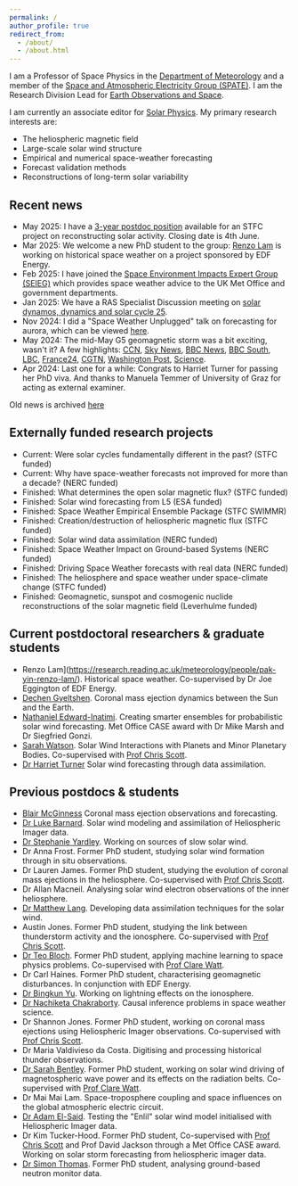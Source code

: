 ```yaml
---
permalink: /
author_profile: true
redirect_from: 
  - /about/
  - /about.html
---
```

I am a Professor of Space Physics in the [Department of Meteorology](https://research.reading.ac.uk/meteorology/ "Department of Meteorology") and a member of the [Space and Atmospheric Electricity Group (SPATE)](https://research.reading.ac.uk/met-spate/). I am the Research Division Lead for [Earth Observations and Space](https://www.reading.ac.uk/research/themes/theme-environment/rd-earth-observation-and-space).

I am currently an associate editor for [Solar Physics](https://link.springer.com/journal/11207).
My primary research interests are:

 * The heliospheric magnetic field
 * Large-scale solar wind  structure
 * Empirical and numerical space-weather forecasting 
 * Forecast validation methods
 * Reconstructions of long-term solar variability 
 
## Recent news

* May 2025: I have a [3-year postdoc position](https://jobs.reading.ac.uk/Job/JobDetail?JobId=24362) available for an STFC project on reconstructing solar activity. Closing date is 4th June.
* Mar 2025: We welcome a new PhD student to the group: [Renzo Lam](https://research.reading.ac.uk/meteorology/people/pak-yin-renzo-lam/) is working on historical space weather on a project sponsored by EDF Energy.
* Feb 2025: I have joined the [Space Environment Impacts Expert Group (SEIEG)](https://www.bas.ac.uk/science/science-and-society/space-environment-impact-expert-group/) which provides space weather advice to the UK Met Office and government departments.
* Jan 2025: We have a RAS Specialist Discussion meeting on [solar dynamos, dynamics and solar cycle 25](https://ras.ac.uk/events-and-meetings/ras-meetings/dynamos-dynamics-and-solar-cycle-cycle-25-maximum).
* Nov 2024: I did a "Space Weather Unplugged" talk on forecasting for aurora, which can be viewed [here](https://www.youtube.com/watch?v=8YAFMgLAsJw). 
* May 2024: The mid-May G5 geomagnetic storm was a bit exciting, wasn't it? A few highlights: [CCN](https://twitter.com/kimbrunhuber/status/1789233802931257640), [Sky News](https://news.sky.com/story/northern-lights-visible-across-large-swathes-of-england-and-wales-as-severe-solar-storm-hits-13132757#:~:text=The%20impressive%20Aurora%20Borealis%2C%20usually,and%2C%20unusually%2C%20southern%20England.), [BBC News](https://mms.tveyes.com/Transcript.asp?StationID=800&DateTime=5%2F11%2F2024+10%3A38%3A50+AM&u=286111&e=true&t=False&aln=), [BBC South](https://mms.tveyes.com/Transcript.asp?StationID=6225&DateTime=5%2F11%2F2024+5%3A29%3A51+PM&u=286111&e=true&t=False&aln=), [LBC](https://mms.tveyes.com/Transcript.asp?StationID=11505&DateTime=5%2F10%2F2024+7%3A45%3A55+PM&u=286111&e=true&t=False&aln=), [France24](https://www.france24.com/en/live-news/20240510-solar-storm-could-bring-auroras-power-and-telecoms-disruptions), [CGTN](https://www.youtube.com/watch?v=lVZwjR9pdGk), [Washington Post](https://www.washingtonpost.com/weather/2024/05/14/northern-lights-aurora-next-extreme/), [Science](https://www.science.org/content/article/extreme-solar-storm-generated-auroras-and-surprise).
* Apr 2024: Last one for a while: Congrats to Harriet Turner for passing her PhD viva. And thanks to Manuela Temmer of University of Graz for acting as external examiner.

Old news is archived [here](/_pages/oldnews.html)

## Externally funded research projects

* Current: Were solar cycles fundamentally different in the past? (STFC funded)
* Current: Why have space-weather forecasts not improved for more than a decade? (NERC funded)
* Finished: What determines the open solar magnetic flux? (STFC funded)
* Finished: Solar wind forecasting from L5 (ESA funded)
* Finished: Space Weather Empirical Ensemble Package (STFC SWIMMR)
* Finished: Creation/destruction of heliospheric magnetic flux (STFC funded)
* Finished: Solar wind data assimilation (NERC funded)
* Finished: Space Weather Impact on Ground-based Systems (NERC funded)
* Finished: Driving Space Weather forecasts with real data (NERC funded)
* Finished: The heliosphere and space weather under space-climate change (STFC funded)
* Finished: Geomagnetic, sunspot and cosmogenic nuclide reconstructions of the solar magnetic field (Leverhulme funded)

## Current postdoctoral researchers & graduate students

* Renzo Lam](https://research.reading.ac.uk/meteorology/people/pak-yin-renzo-lam/). Historical space weather. Co-supervised by Dr Joe Eggington of EDF Energy.
* [Dechen Gyeltshen](https://research.reading.ac.uk/meteorology/people/dechen-gyeltshen/). Coronal mass ejection dynamics between the Sun and the Earth.
* [Nathaniel Edward-Inatimi](https://research.reading.ac.uk/meteorology/people/nathaniel-edward-inatimi/). Creating smarter ensembles for probabilistic solar wind forecasting. Met Office CASE award with Dr Mike Marsh and Dr Siegfried Gonzi.
* [Sarah Watson](https://research.reading.ac.uk/meteorology/people/sarah-watson/). Solar Wind Interactions with Planets and Minor Planetary Bodies. Co-supervised with [Prof Chris Scott](https://research.reading.ac.uk/meteorology/people/christopher-scott-formerly-davis/).
* [Dr Harriet Turner](https://research.reading.ac.uk/meteorology/people/harriet-turner/) Solar wind forecasting through data assimilation.


## Previous postdocs & students
* [Blair McGinness](https://research.reading.ac.uk/meteorology/people/blair-mcginness/) Coronal mass ejection observations and forecasting.
* [Dr Luke Barnard](http://www.met.reading.ac.uk/~yq904481/home/). Solar wind modeling and assimilation of Heliospheric Imager data.
* [Dr Stephanie Yardley](https://stephyardley.com/). Working on sources of slow solar wind.
* Dr Anna Frost. Former PhD student, studying solar wind formation through in situ observations. 
* Dr Lauren James. Former PhD student, studying the evolution of coronal mass ejections in the heliosphere. Co-supervised with [Prof Chris Scott](https://research.reading.ac.uk/meteorology/people/christopher-scott-formerly-davis/).
* Dr Allan Macneil. Analysing solar wind electron observations of the inner heliosphere.
* [Dr Matthew Lang](https://scholar.google.co.uk/citations?user=rG9RdRoAAAAJ&hl=en). Developing data assimilation techniques for the solar wind.
* Austin Jones. Former PhD student, studying the link between thunderstorm activity and the ionosphere. Co-supervised with [Prof Chris Scott](https://research.reading.ac.uk/meteorology/people/christopher-scott-formerly-davis/).
* [Dr Teo Bloch](https://www.linkedin.com/in/t%C3%A9o-bloch-891362149). Former PhD student, applying machine learning to space physics problems. Co-supervised with [Prof Clare Watt](https://www.northumbria.ac.uk/about-us/our-staff/w/clare-watt/).
* Dr Carl Haines. Former PhD student, characterising geomagnetic disturbances. In conjunction with EDF Energy.
* [Dr Bingkun Yu](https://scholar.google.com.sg/citations?user=gbsKteQAAAAJ&hl=zh-CN). Working on lightning effects on the ionosphere.
* [Dr Nachiketa Chakraborty](https://www.reading.ac.uk/computer-science/staff/dr-nachiketa-chakraborty). Causal inference problems in space weather science.
* Dr Shannon Jones. Former PhD student, working on coronal mass ejections using Heliospheric Imager observations. Co-supervised with [Prof Chris Scott](https://research.reading.ac.uk/meteorology/people/christopher-scott-formerly-davis/).
* Dr Maria Valdivieso da Costa. Digitising and processing historical thunder observations.
* [Dr Sarah Bentley](https://www.northumbria.ac.uk/about-us/our-staff/b/sarah-bentley/). Former PhD student, working on solar wind driving of magnetospheric wave power and its effects on the radiation belts. Co-supervised with [Prof Clare Watt](https://www.northumbria.ac.uk/about-us/our-staff/w/clare-watt/).
* Dr Mai Mai Lam. Space-troposphere coupling and space influences on the global atmospheric electric circuit.
* [Dr Adam El-Said](https://scholar.google.com/citations?user=SiHYU20AAAAJ&hl=en).  Testing the "Enlil" solar wind model initialised with Heliospheric Imager data.
* Dr Kim Tucker-Hood. Former PhD student, Co-supervised with [Prof Chris Scott](https://research.reading.ac.uk/meteorology/people/christopher-scott-formerly-davis/) and Prof David Jackson through a Met Office CASE award. Working on solar storm forecasting from heliospheric imager data.
* [Dr Simon Thomas](https://scholar.google.co.uk/citations?user=BMKKYicAAAAJ&hl=en). Former PhD student, analysing ground-based neutron monitor data.


